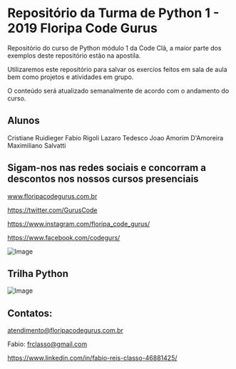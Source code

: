 Repositório da Turma de Python 1 -  2019 Floripa Code Gurus
===================================================


Repositório do curso de Python módulo 1 da Code Clã, a maior parte dos exemplos
 deste repositório estão na apostila.

Utilizaremos este repositório para salvar os exercíos feitos em sala de aula bem 
como projetos e atividades em grupo.


O conteúdo será atualizado semanalmente de acordo com o andamento do curso.


Alunos
------
Cristiane Ruidieger
Fabio Rigoli
Lazaro Tedesco
Joao Amorim D'Amoreira
Maximiliano Salvatti


Sigam-nos nas redes sociais e concorram a descontos nos nossos cursos presenciais
------------------------------------------------------------------

www.floripacodegurus.com.br

https://twitter.com/GurusCode

https://www.instagram.com/floripa_code_gurus/

https://www.facebook.com/codegurs/

![Image](https://github.com/frclasso/turma1_Python2019_CodeGurus/blob/master/banner__1004x558_github.png)


Trilha Python
--------------
![Image](https://github.com/frclasso/turma1_Python2019_CodeCla/blob/master/trilha_Python.png)




Contatos:
--------- 
atendimento@floripacodegurus.com.br

Fabio: frclasso@gmail.com

https://www.linkedin.com/in/fabio-reis-classo-46881425/

